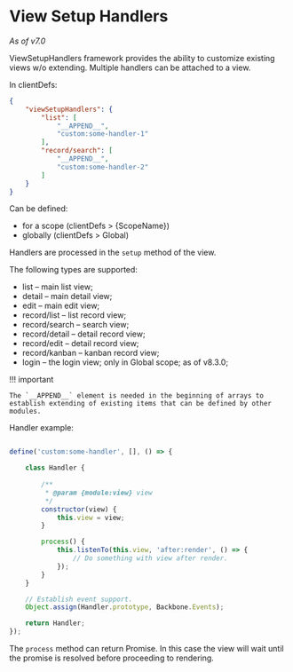 # View Setup Handlers

*As of v7.0*

ViewSetupHandlers framework provides the ability to customize existing views w/o extending. Multiple handlers can be attached to a view.

In clientDefs:

```json
{
    "viewSetupHandlers": {
        "list": [
            "__APPEND__",
            "custom:some-handler-1"
        ],
        "record/search": [
            "__APPEND__",
            "custom:some-handler-2"
        ]
    }
}
```

Can be defined:

* for a scope (clientDefs > {ScopeName})
* globally (clientDefs > Global)

Handlers are processed in the `setup` method of the view.

The following types are supported:

* list – main list view;
* detail – main detail view;
* edit – main edit view;
* record/list – list record view;
* record/search – search view;
* record/detail – detail record view;
* record/edit – detail record view;
* record/kanban – kanban record view;
* login – the login view; only in Global scope; as of v8.3.0;

!!! important

    The `__APPEND__` element is needed in the beginning of arrays to establish extending of existing items that can be defined by other modules.

Handler example:

```js

define('custom:some-handler', [], () => {

    class Handler {
        
        /**
         * @param {module:view} view
         */
        constructor(view) {
            this.view = view;
        }

        process() {
            this.listenTo(this.view, 'after:render', () => {
                // Do something with view after render.
            });
        }
    }

    // Establish event support.
    Object.assign(Handler.prototype, Backbone.Events);

    return Handler;
});
```

The `process` method can return Promise. In this case the view will wait until the promise is resolved before proceeding to rendering.

